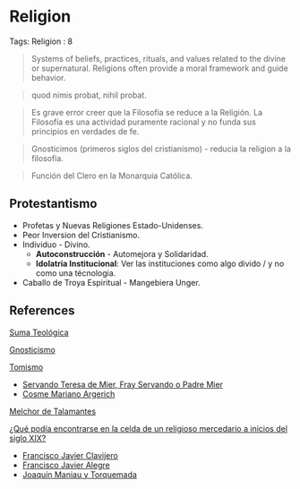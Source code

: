 # Religion

Tags: Religion
: 8

> Systems of beliefs, practices, rituals, and values related to the divine or supernatural. Religions often provide a moral framework and guide behavior.
> 

> quod nimis probat, nihil probat.
> 

> Es grave error creer que la Filosofia se reduce a la Religión. La Filosofía es una actividad puramente racional y no funda sus principios en verdades de fe.
> 

> Gnosticimos (primeros siglos del cristianismo) - reducia la religion a la filosofia.
> 

> Función del Clero en la Monarquia Católica.
> 

## Protestantismo

- Profetas y Nuevas Religiones Estado-Unidenses.
- Peor Inversion del Cristianismo.
- Individuo - Divino.
    - **Autoconstrucción** - Automejora y Solidaridad.
    - **Idolatria Institucional**: Ver las instituciones como algo divido / y no como una técnologia.
- Caballo de Troya Espiritual - Mangebiera Unger.

## References

[Suma Teológica](https://es.wikipedia.org/wiki/Suma_teol%C3%B3gica)

[Gnosticismo](https://es.wikipedia.org/wiki/Gnosticismo)

[Tomismo](https://www.wikiwand.com/es/Tomismo)

- [Servando Teresa de Mier, Fray Servando o Padre Mier](https://www.wikiwand.com/es/Fray_Servando_Teresa_de_Mier)
- [Cosme Mariano Argerich](https://es.wikipedia.org/wiki/Cosme_Mariano_Argerich)

[Melchor de Talamantes](https://www.wikiwand.com/es/Melchor_de_Talamantes)

[¿Qué podía encontrarse en la celda de un religioso mercedario a inicios del siglo XIX?](https://twitter.com/oscarszarate/status/1688003816707194880)

- [Francisco Javier Clavijero](https://www.wikiwand.com/es/Francisco_Javier_Clavijero)
- [Francisco Javier Alegre](https://www.wikiwand.com/es/Francisco_Javier_Alegre)
- [Joaquín Maniau y Torquemada](https://www.wikiwand.com/es/Joaqu%C3%ADn_Maniau_Torquemada)